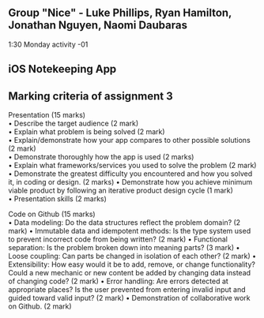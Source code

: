 ## Group "Nice" - Luke Phillips, Ryan Hamilton, Jonathan Nguyen, Naomi Daubaras
1:30 Monday activity -01

## iOS Notekeeping App


## Marking criteria of assignment 3 
 
 Presentation (15 marks)        
• Describe the target audience (2 mark)  
• Explain what problem is being solved (2 mark)  
• Explain/demonstrate how your app compares to other possible solutions (2 mark)  
• Demonstrate thoroughly how the app is used (2 marks)  
• Explain what frameworks/services you used to solve the problem (2 mark)  
• Demonstrate the greatest difficulty you encountered and how you solved it, in coding or 
design. (2 marks) 
• Demonstrate how you achieve minimum viable product by following an iterative 
product design cycle (1 mark)  
• Presentation skills (2 marks) 
 
 
 
 
 
 Code on Github (15 marks)  
• Data modeling: Do the data structures reflect the problem domain? (2 mark) 
• Immutable data and idempotent methods: Is the type system used to prevent incorrect 
code from being written?  (2 mark) 
• Functional separation: Is the problem broken down into meaning parts?  (3 mark) 
• Loose coupling: Can parts be changed in isolation of each other? (2 mark) 
• Extensibility: How easy would it be to add, remove, or change functionality? Could a new 
mechanic or new content be added by changing data instead of changing code? (2 mark) 
• Error handling: Are errors detected at appropriate places? Is the user prevented from 
entering invalid input and guided toward valid input? (2 mark) 
• Demonstration of collaborative work on Github. (2 mark) 
